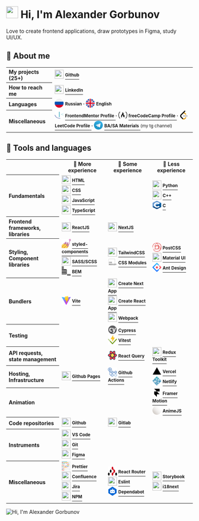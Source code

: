 <!-- <img src="https://capsule-render.vercel.app/api?type=waving&color=0:C6FFDD,50:FBD786,100:f7797d&height=300&section=header&text=👋%20Hi,%20I%27m%20Alexander%20Gorbunov&fontSize=54&fontColor=444444&animation=fadeIn&fontAlignY=38&desc=I%20love%20to%20create%20frontend%20applications,%20draw%20prototypes%20in%20Figma,%20study%20UI/UX&descAlignY=55&descAlign=50" alt="Hi, I'm Alexander Gorbunov"> -->


<h1> 
  <img src="https://github.com/TheDudeThatCode/TheDudeThatCode/blob/master/Assets/Hi.gif" width="32" height="32"> 
  Hi, I'm Alexander Gorbunov
</h1>
<p>Love to create frontend applications, draw prototypes in Figma, study UI/UX.</p>

<h2>👤 About me</h2>

<table>
  <tr>
    <th align="left">My projects (25+)</th>
    <td>
      <img src="https://cdn.jsdelivr.net/gh/devicons/devicon/icons/github/github-original.svg" width="24" height="24" />
      <a href="https://github.com/arlagonix/arlagonix.github.io">
        <strong><sup>Github</sup></strong>
      </a>
    </td>
  </tr>

  <tr><!-- Empty row that helps to make all rows in the table have the same bg color --></tr>
  <tr>
    <th align="left">How to reach me</th>
    <td>
      <img src="https://cdn.jsdelivr.net/gh/devicons/devicon/icons/linkedin/linkedin-original.svg" width="24" height="24" />
      <a href="https://www.linkedin.com/in/alex-gorbunov/">
        <strong><sup>LinkedIn</sup></strong>
      </a>
    </td>
  </tr>
  
  <tr><!-- Empty row that helps to make all rows in the table have the same bg color --></tr>
  <tr>
    <th align="left">Languages</th>
    <td>
      <span>
        <img src="./assets/russia.png" width="24" height="24" />
        <strong><sup>Russian</sup></strong>
      </span>
      <strong><sup>⸱</sup></strong>
      <span>
        <img src="./assets/united-kingdom.png" width="24" height="24" />
        <strong><sup>English</sup></strong>
      </span>
    </td>
  </tr>
  
  <tr><!-- Empty row that helps to make all rows in the table have the same bg color --></tr>
  <tr>
    <th align="left">Miscellaneous</th>
    <td>
      <img src="./assets/frontend-mentor.svg" width="24" height="24" />
      <a href="https://www.frontendmentor.io/profile/arlagonix">
        <strong><sup>FrontendMentor Profile</sup></strong>
      </a>
      <strong><sup>⸱</sup></strong>
      <img src="./assets/freecodecamp.svg" width="24" height="24" />
      <a href="https://www.freecodecamp.org/Arlagonix">
        <strong><sup>freeCodeCamp Profile</sup></strong>
      </a>
      <strong><sup>⸱</sup></strong>
      <img src="./assets/leetcode.svg" width="24" height="24" />
      <a href="https://leetcode.com/arlagonix/">
        <strong><sup>LeetCode Profile</sup></strong>
      </a>
      <strong><sup>⸱</sup></strong>
      <img src="./assets/telegram.svg" width="24" height="24" />
      <a href="https://t.me/ba_sa_materials">
        <strong><sup>BA/SA Materials</sup></strong>
      </a> <sup>(my tg channel)</sup>
    </td>
  </tr>
</table>

<h2>🔨 Tools and languages</h2>

<table>
  <tr>
    <!-- Empty row that helps to make all rows in the table have the same bg color -->
  </tr>
  <tr>
    <th></th>
    <th>🥇 More experience</th>
    <th>🥈 Some experience</th>
    <th>🥉 Less experience</th>
  </tr>

  <tr>
    <th align="left">Fundamentals</th>
    <td>
      <img src="https://cdn.jsdelivr.net/gh/devicons/devicon/icons/html5/html5-original.svg" width="24" height="24" />
      <a href="https://www.w3schools.com/html/default.asp">
        <strong><sup>HTML</sup></strong>
      </a>
      <br>
      <img src="https://cdn.jsdelivr.net/gh/devicons/devicon/icons/css3/css3-original.svg" width="24" height="24" />
      <a href="https://www.w3schools.com/css/css_intro.asp">
        <strong><sup>CSS</sup></strong>
      </a>
      <br>
      <img src="https://cdn.jsdelivr.net/gh/devicons/devicon/icons/javascript/javascript-original.svg" width="24" height="24" />
      <a href="https://developer.mozilla.org/en-US/docs/Learn/JavaScript/First_steps/What_is_JavaScript">
        <strong><sup>JavaScript</sup></strong>
      </a>
      <br>
      <img src="https://cdn.jsdelivr.net/gh/devicons/devicon/icons/typescript/typescript-original.svg" width="24" height="24" />
      <a href="https://www.typescriptlang.org/">
        <strong><sup>TypeScript</sup></strong>
      </a>
    </td>
    <td></td>
    <td>
      <img src="https://cdn.jsdelivr.net/gh/devicons/devicon/icons/python/python-original.svg" width="24" height="24" />
      <a href="https://www.python.org/">
        <strong><sup>Python</sup></strong>
      </a>
      <br>
      <img src="https://cdn.jsdelivr.net/gh/devicons/devicon/icons/cplusplus/cplusplus-original.svg" width="24" height="24" />
      <a href="https://cplusplus.com/">
        <strong><sup>C++</sup></strong>
      </a>
      <br>
      <img src="./assets/c.svg" width="24" height="24" />
      <a href="https://en.wikipedia.org/wiki/C_(programming_language)">
        <strong><sup>C</sup></strong>
      </a>
    </td>
  </tr>

  <tr>
    <!-- Empty row that helps to make all rows in the table have the same bg color -->
  </tr>
  <tr>
    <th align="left">Frontend frameworks, <br>libraries</th>
    <td>
      <img src="https://cdn.jsdelivr.net/gh/devicons/devicon/icons/react/react-original.svg" width="24" height="24" />
      <a href="https://reactjs.org/">
        <strong><sup>ReactJS</sup></strong>
      </a>
    </td>
    <td>
      <img src="https://cdn.jsdelivr.net/gh/devicons/devicon/icons/nextjs/nextjs-original.svg" width="24" height="24" />
      <a href="https://nextjs.org/learn/foundations/about-nextjs/what-is-nextjs">
        <strong><sup>NextJS</sup></strong>
      </a>
    </td>
    <td>
    </td>
  </tr>

  <tr>
    <!-- Empty row that helps to make all rows in the table have the same bg color -->
  </tr>
  <tr>
    <th align="left">Styling,<br>Component libraries</th>
    <td>
      <img src="./assets/styled-components.jpg" width="24" height="24" />
      <a href="https://styled-components.com/">
        <strong><sup>styled-components</sup></strong>
      </a>
      <br>
      <img src="https://cdn.jsdelivr.net/gh/devicons/devicon/icons/sass/sass-original.svg" width="24" height="24" />
      <a href="https://sass-lang.com/">
        <strong><sup>SASS/SCSS</sup></strong>
      </a>
      <br>
      <img src="./assets/bem.svg" width="24" height="24" />
      <a href="https://en.bem.info/">
        <strong><sup>BEM</sup></strong>
      </a>
    </td>
    <td>
      <img src="https://cdn.jsdelivr.net/gh/devicons/devicon@latest/icons/tailwindcss/tailwindcss-original.svg" width="24" height="24" />
      <a href="https://tailwindcss.com/">
        <strong><sup>TailwindCSS</sup></strong>
      </a>  
      <br>
      <img src="./assets/css-modules.svg" width="24" height="24" />
      <a href="https://postcss.org/">
        <strong><sup>CSS Modules</sup></strong>
      </a>
    </td>
    <td>
      <img src="./assets/postcss.svg" width="24" height="24" />
      <a href="https://postcss.org/">
        <strong><sup>PostCSS</sup></strong>
      </a>  
      <br>
      <img src="https://cdn.jsdelivr.net/gh/devicons/devicon/icons/materialui/materialui-original.svg" width="24" height="24" />
      <a href="https://mui.com/">
        <strong><sup>Material UI</sup></strong>
      </a> 
      <br>
      <img src="./assets/ant-design.svg" width="24" height="24" />
      <a href="https://ant.design/">
        <strong><sup>Ant Design</sup></strong>
      </a> 
    </td>
  </tr>

  <tr>
    <!-- Empty row that helps to make all rows in the table have the same bg color -->
  </tr>
  <tr>
    <th align="left">Bundlers</th>
    <td>
      <img src="./assets/vitejs.svg" width="24" height="24" />
      <a href="https://vitejs.dev/">
        <strong><sup>Vite</sup></strong>
      </a>
    </td>
    <td>
      <img src="https://cdn.jsdelivr.net/gh/devicons/devicon/icons/nextjs/nextjs-original.svg" width="24" height="24" />
      <a href="https://nextjs.org/docs/api-reference/create-next-app">
        <strong><sup>Create Next App</sup></strong>
      </a> 
      <br>
      <img src="https://cdn.jsdelivr.net/gh/devicons/devicon/icons/react/react-original.svg" width="24" height="24" />
      <a href="https://create-react-app.dev/">
        <strong><sup>Create React App</sup></strong>
      </a>
      <br>
      <img src="https://cdn.jsdelivr.net/gh/devicons/devicon/icons/webpack/webpack-original.svg" width="24" height="24" />
      <a href="https://webpack.js.org/">
        <strong><sup>Webpack</sup></strong>
      </a>
    </td>
    <td>
    </td>
  </tr>

  <tr>
    <!-- Empty row that helps to make all rows in the table have the same bg color -->
  </tr>
  <tr>
    <th align="left">Testing</th>
    <td></td>
    <td>
      <img src="./assets/cypress.svg" width="24" height="24" />
      <a href="https://www.cypress.io/">
        <strong><sup>Cypress</sup></strong>
      </a>
      <br>
      <img src="./assets/vitest.svg" width="24" height="24" />
      <a href="https://vitest.dev/">
        <strong><sup>Vitest</sup></strong>
      </a>
    </td>
    <td></td>
  </tr>

  <tr>
    <!-- Empty row that helps to make all rows in the table have the same bg color -->
  </tr>
  <tr>
    <th align="left">API requests, <br>state management</th>
    <td></td>
    <td>
      <img src="./assets/react-query.svg" width="24" height="24" />
      <a href="https://react-query-v3.tanstack.com/">
        <strong><sup>React Query</sup></strong>
      </a>
    </td>
    <td>
      <img src="https://cdn.jsdelivr.net/gh/devicons/devicon/icons/redux/redux-original.svg" width="24" height="24" />
      <a href="https://redux-toolkit.js.org/">
        <strong><sup>Redux Toolkit</sup></strong>
      </a>
    </td>
  </tr>

  <tr>
    <!-- Empty row that helps to make all rows in the table have the same bg color -->
  </tr>
  <tr>
    <th align="left">Hosting, Infrastructure</th>
    <td>
      <img src="https://cdn.jsdelivr.net/gh/devicons/devicon/icons/github/github-original.svg" width="24" height="24" />
      <a href="https://pages.github.com/">
        <strong><sup>Github Pages</sup></strong>
      </a>
    </td>
    <td>
      <img src="./assets/github-actions.svg" width="24" height="24" />
      <a href="https://github.com/features/actions">
        <strong><sup>Github Actions</sup></strong>
      </a>
    </td>
    <td>
      <img src="./assets/vercel.svg" width="24" height="24" />
      <a href="https://vercel.com/">
        <strong><sup>Vercel</sup></strong>
      </a>
      <br>
      <img src="./assets/netlify.svg" width="24" height="24" />
      <a href="https://www.netlify.com/">
        <strong><sup>Netlify</sup></strong>
      </a>
    </td>
  </tr>

  <tr>
    <!-- Empty row that helps to make all rows in the table have the same bg color -->
  </tr>
  <tr>
    <th align="left">Animation</th>
    <td></td>
    <td></td>
    <td>
      <img src="./assets/framer.svg" width="24" height="24" />
      <a href="https://www.framer.com/motion/introduction/">
        <strong><sup>Framer Motion</sup></strong>
      </a>
      <br>
      <img src="./assets/animejs.ico" width="24" height="24" />
      <a href="https://animejs.com/">
        <strong><sup>AnimeJS</sup></strong>
      </a>
    </td>
  </tr>
  
  <tr>
    <!-- Empty row that helps to make all rows in the table have the same bg color -->
  </tr>
  <tr>
    <th align="left">Code repositories</th>
    <td>
      <img src="https://cdn.jsdelivr.net/gh/devicons/devicon/icons/github/github-original.svg" width="24" height="24" />
      <a href="https://github.com/">
        <strong><sup>Github</sup></strong>
      </a>
    </td>
    <td>
      <img src="https://cdn.jsdelivr.net/gh/devicons/devicon/icons/gitlab/gitlab-original.svg" width="24" height="24" />
      <a href="https://about.gitlab.com/">
        <strong><sup>Gitlab</sup></strong>
      </a>
    </td>
    <td></td>
  </tr>
  
  <tr>
    <!-- Empty row that helps to make all rows in the table have the same bg color -->
  </tr>
  <tr>
    <th align="left">Instruments</th>
    <td>
      <img src="https://cdn.jsdelivr.net/gh/devicons/devicon/icons/vscode/vscode-original.svg" width="24" height="24" />
      <a href="https://code.visualstudio.com/">
        <strong><sup>VS Code</sup></strong>
      </a>
      <br>
      <img src="https://cdn.jsdelivr.net/gh/devicons/devicon/icons/git/git-original.svg" width="24" height="24" />
      <a href="https://git-scm.com/">
        <strong><sup>Git</sup></strong>
      </a>
      <br>
      <img src="https://cdn.jsdelivr.net/gh/devicons/devicon/icons/figma/figma-original.svg" width="24" height="24" />
      <a href="https://figma.com/">
        <strong><sup>Figma</sup></strong>
      </a>
    </td>
    <td></td>
    <td></td>
  </tr>

  <tr>
    <!-- Empty row that helps to make all rows in the table have the same bg color -->
  </tr>
  <tr>
    <th align="left">Miscellaneous</th>
    <td>
      <img src="./assets/prettier.svg" width="24" height="24" />
      <a href="https://prettier.io/">
        <strong><sup>Prettier</sup></strong>
      </a>
      <br>
      <img src="https://cdn.jsdelivr.net/gh/devicons/devicon/icons/confluence/confluence-original.svg" width="24" height="24" />
      <a href="https://www.atlassian.com/software/confluence">
        <strong><sup>Confluence</sup></strong>
      </a>
      <br>
      <img src="https://cdn.jsdelivr.net/gh/devicons/devicon/icons/jira/jira-original.svg" width="24" height="24" />
      <a href="https://www.atlassian.com/software/jira">
        <strong><sup>Jira</sup></strong>
      </a>
      <br>
      <img src="https://cdn.jsdelivr.net/gh/devicons/devicon/icons/npm/npm-original-wordmark.svg" width="24" height="24" />
      <a href="https://www.npmjs.com/">
        <strong><sup>NPM</sup></strong>
      </a>
    </td>
    <td>
      <img src="./assets/react-router.svg" width="24" height="24" />
      <a href="https://reactrouter.com/en/main">
        <strong><sup>React Router</sup></strong>
      </a>
      <br>
      <img src="https://cdn.jsdelivr.net/gh/devicons/devicon/icons/eslint/eslint-original.svg" width="24" height="24" />
      <a href="https://eslint.org/">
        <strong><sup>Eslint</sup></strong>
      </a>
      <br>
      <img src="./assets/dependabot.svg" width="24" height="24" />
      <a href="https://github.com/dependabot">
        <strong><sup>Dependabot</sup></strong>
      </a>
    </td>
    <td>
      <img src="https://cdn.jsdelivr.net/gh/devicons/devicon/icons/storybook/storybook-original.svg" width="24" height="24" />
      <a href="https://storybook.js.org/">
        <strong><sup>Storybook</sup></strong>
      </a>
      <br>
      <img src="https://www.gitbook.com/cdn-cgi/image/width=40,dpr=2,height=40,fit=contain,format=auto/https%3A%2F%2F1143667985-files.gitbook.io%2F~%2Ffiles%2Fv0%2Fb%2Fgitbook-legacy-files%2Fo%2Fspaces%252F-L9iS6Wm2hynS5H9Gj7j%252Favatar.png%3Fgeneration%3D1523462254548780%26alt%3Dmedia" width="24" height="24" />
      <a href="https://www.i18next.com/">
        <strong><sup>i18next</sup></strong>
      </a>
    </td>
  </tr>
</table>

<img src="https://capsule-render.vercel.app/api?type=waving&color=0:C6FFDD,50:FBD786,100:f7797d&height=180&section=footer&animation=fadeIn" alt="Hi, I'm Alexander Gorbunov">
